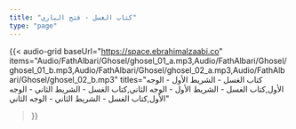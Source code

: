 ```yaml
---
title: "كتاب الغسل - فتح الباري"
type: "page"
---
```


{{< audio-grid 
  baseUrl="https://space.ebrahimalzaabi.co"
  items="Audio/FathAlbari/Ghosel/ghosel_01_a.mp3,Audio/FathAlbari/Ghosel/ghosel_01_b.mp3,Audio/FathAlbari/Ghosel/ghosel_02_a.mp3,Audio/FathAlbari/Ghosel/ghosel_02_b.mp3"
  titles="كتاب الغسل - الشريط الأول - الوجه الأول,كتاب الغسل - الشريط الأول - الوجه الثاني,كتاب الغسل - الشريط الثاني - الوجه الأول,كتاب الغسل - الشريط الثاني - الوجه الثاني"
>}} 